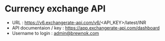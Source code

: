 # Currency exchange API

- URL : https://v6.exchangerate-api.com/v6/<API_KEY>/latest/INR
- API documentaion / key : https://app.exchangerate-api.com/dashboard
- Username to login : admin@brewnok.com

